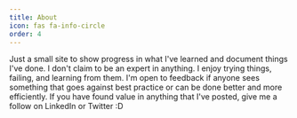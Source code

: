```yaml
---
title: About
icon: fas fa-info-circle
order: 4
---
```



Just a small site to show progress in what I've learned and document things I've done. I don't claim to be an expert in anything. I enjoy trying things, failing, and learning from them. I'm open to feedback if anyone sees something that goes against best practice or can be done better and more efficiently. If you have found value in anything that I've posted, give me a follow on LinkedIn or Twitter :D